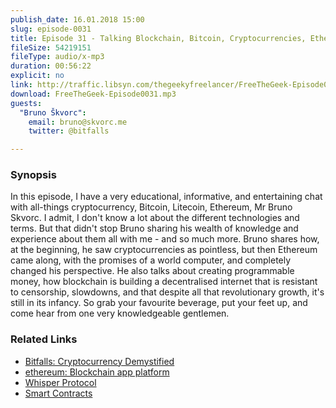 ```yaml
---
publish_date: 16.01.2018 15:00
slug: episode-0031
title: Episode 31 - Talking Blockchain, Bitcoin, Cryptocurrencies, Ethereum, Privacy and Anonymity with Bruno Skvorc
fileSize: 54219151
fileType: audio/x-mp3
duration: 00:56:22
explicit: no
link: http://traffic.libsyn.com/thegeekyfreelancer/FreeTheGeek-Episode0031.mp3
download: FreeTheGeek-Episode0031.mp3
guests:
  "Bruno Škvorc":
    email: bruno@skvorc.me
    twitter: @bitfalls

---
```

### Synopsis

In this episode, I have a very educational, informative, and entertaining chat with all-things cryptocurrency, Bitcoin, Litecoin, Ethereum, Mr Bruno Skvorc. I admit, I don't know a lot about the different technologies and terms. But that didn't stop Bruno sharing his wealth of knowledge and experience about them all with me - and so much more.
Bruno shares how, at the beginning, he saw cryptocurrencies as pointless, but then Ethereum came along, with the promises of a world computer, and completely changed his perspective. He also talks about creating programmable money, how blockchain is building a decentralised internet that is resistant to censorship, slowdowns, and that despite all that revolutionary growth, it's still in its infancy.
So grab your favourite beverage, put your feet up, and come hear from one very knowledgeable gentlemen.

### Related Links

- [Bitfalls: Cryptocurrency Demystified](https://bitfalls.com)
- [ethereum: Blockchain app platform](https://www.ethereum.org)
- [Whisper Protocol](https://github.com/ethereum/wiki/wiki/Whisper)
- [Smart Contracts](https://en.wikipedia.org/wiki/Smart_contract)

